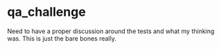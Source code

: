 # qa_challenge

Need to have a proper discussion around the tests and what my thinking was. This is just the bare bones really.
